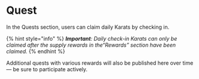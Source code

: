 # Quest

In the Quests section, users can claim daily Karats by checking in.

{% hint style="info" %}
_**Important**: Daily check-in Karats can only be claimed after the supply rewards in the“Rewards” section have been claimed._
{% endhint %}

Additional quests with various rewards will also be published here over time — be sure to participate actively.
